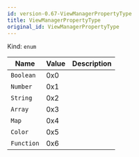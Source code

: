 ```yaml
---
id: version-0.67-ViewManagerPropertyType
title: ViewManagerPropertyType
original_id: ViewManagerPropertyType
---
```


Kind: `enum`

| Name |  Value | Description |
|--|--|--|
|`Boolean` | 0x0  |  |
|`Number` | 0x1  |  |
|`String` | 0x2  |  |
|`Array` | 0x3  |  |
|`Map` | 0x4  |  |
|`Color` | 0x5  |  |
|`Function` | 0x6  |  |
